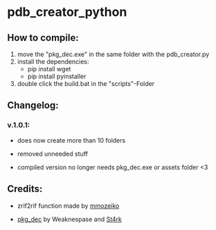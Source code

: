 # pdb_creator_python
## How to compile:

1. move the "pkg_dec.exe" in the same folder with the pdb_creator.py
2. install the dependencies:
	- pip install wget
	- pip install pyinstaller
3. double click the build.bat in the "scripts"-Folder

## Changelog:

### v.1.0.1:

- does now create more than 10 folders

- removed unneeded stuff

- compiled version no longer needs pkg_dec.exe or assets folder <3

## Credits:

- zrif2rif function made by [mmozeiko](https://github.com/mmozeiko/)

- [pkg_dec](https://github.com/weaknespase/PkgDecrypt) by Weaknespase and [St4rk](https://github.com/St4rk/)